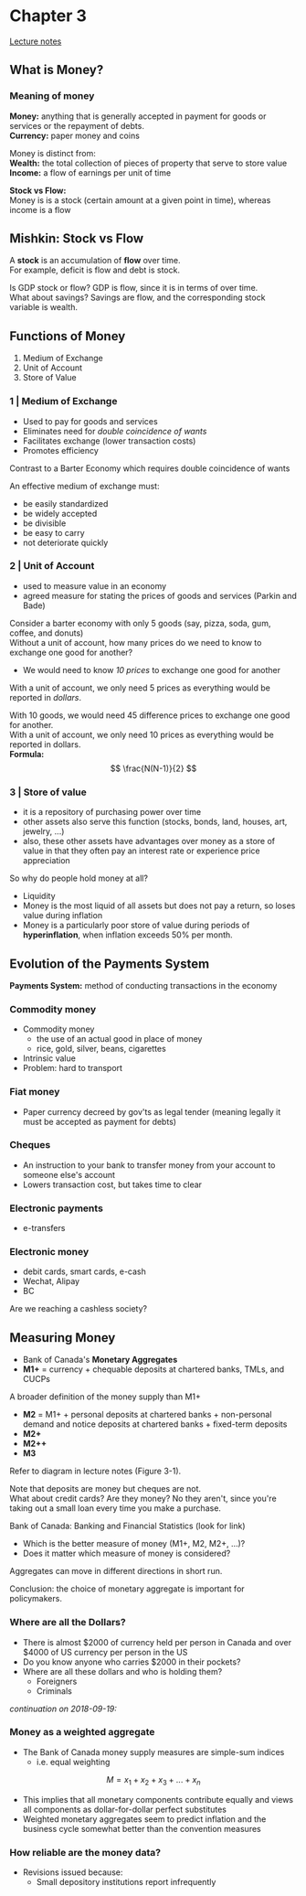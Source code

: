 # Chapter 3  
[Lecture notes](https://learn.uwaterloo.ca/d2l/le/content/408644/viewContent/2303175/View)

## What is Money?

### Meaning of money
__Money:__ anything that is generally accepted in payment for goods or services or the repayment of debts.  
__Currency:__ paper money and coins  

Money is distinct from:  
__Wealth:__ the total collection of pieces of property that serve to store value  
__Income:__ a flow of earnings per unit of time

__Stock vs Flow:__  
Money is is a stock (certain amount at a given point in time), whereas income is a flow

## Mishkin: Stock vs Flow
A __stock__ is an accumulation of __flow__ over time.  
For example, deficit is flow and debt is stock.  

Is GDP stock or flow? GDP is flow, since it is in terms of over time.  
What about savings? Savings are flow, and the corresponding stock variable is wealth.

## Functions of Money

1. Medium of Exchange
2. Unit of Account
3. Store of Value

### 1 | Medium of Exchange
- Used to pay for goods and services
- Eliminates need for _double coincidence of wants_
- Facilitates exchange (lower transaction costs)
- Promotes efficiency

Contrast to a Barter Economy which requires double coincidence of wants  

An effective medium of exchange must:
- be easily standardized
- be widely accepted
- be divisible
- be easy to carry
- not deteriorate quickly

### 2 | Unit of Account
- used to measure value in an economy
- agreed measure for stating the prices of goods and services (Parkin and Bade)

Consider a barter economy with only 5 goods (say, pizza, soda, gum, coffee, and donuts)  
Without a unit of account, how many prices do we need to know to exchange one good for another?  
- We would need to know _10 prices_ to exchange one good for another

With a unit of account, we only need 5 prices as everything would be reported in _dollars_.  

With 10 goods, we would need 45 difference prices to exchange one good for another.  
With a unit of account, we only need 10 prices as everything would be reported in dollars.  
__Formula:__
$$
\frac{N(N-1)}{2}
$$

### 3 | Store of value
- it is a repository of purchasing power over time
- other assets also serve this function (stocks, bonds, land, houses, art, jewelry, ...)
- also, these other assets have advantages over money as a store of value in that they often pay an interest rate or experience price appreciation

So why do people hold money at all?  
- Liquidity
- Money is the most liquid of all assets but does not pay a return, so loses value during inflation
- Money is a particularly poor store of value during periods of __hyperinflation__, when inflation exceeds 50% per month.

## Evolution of the Payments System

__Payments System:__ method of conducting transactions in the economy  

### Commodity money
* Commodity money
	- the use of an actual good in place of money
	- rice, gold, silver, beans, cigarettes
* Intrinsic value
* Problem: hard to transport

### Fiat money
* Paper currency decreed by gov'ts as legal tender (meaning legally it must be accepted as payment for debts)

### Cheques
* An instruction to your bank to transfer money from your account to someone else's account
* Lowers transaction cost, but takes time to clear

### Electronic payments
* e-transfers

### Electronic money
* debit cards, smart cards, e-cash
* Wechat, Alipay
* BC

Are we reaching a cashless society?

## Measuring Money
* Bank of Canada's __Monetary Aggregates__
* __M1+__ = currency + chequable deposits at chartered banks, TMLs, and CUCPs

A broader definition of the money supply than M1+  
* __M2__ = M1+ + personal deposits at chartered banks + non-personal demand and notice deposits at chartered banks + fixed-term deposits
* __M2+__
* __M2++__
* __M3__

Refer to diagram in lecture notes (Figure 3-1).  

Note that deposits are money but cheques are not.  
What about credit cards? Are they money? No they aren't, since you're taking out a small loan every time you make a purchase.

Bank of Canada: Banking and Financial Statistics (look for link)  
- Which is the better measure of money (M1+, M2, M2+, ...)?
- Does it matter which measure of money is considered?

Aggregates can move in different directions in short run.  

Conclusion: the choice of monetary aggregate is important for policymakers.  

### Where are all the Dollars?
- There is almost $2000 of currency held per person in Canada and over $4000 of US currency per person in the US
- Do you know anyone who carries $2000 in their pockets?
- Where are all these dollars and who is holding them?
	- Foreigners
	- Criminals

_continuation on 2018-09-19:_  

### Money as a weighted aggregate
- The Bank of Canada money supply measures are simple-sum indices
	- i.e. equal weighting 

$$
M = x_1 + x_2 + x_3 + ... + x_n
$$

- This implies that all monetary components contribute equally and views all components as dollar-for-dollar perfect substitutes
- Weighted monetary aggregates seem to predict inflation and the business cycle somewhat better than the convention measures

### How reliable are the money data?
- Revisions issued because:
	- Small depository institutions report infrequently